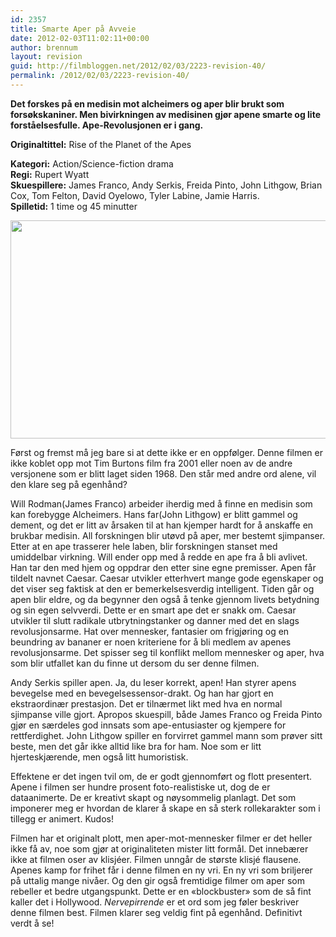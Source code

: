 ```yaml
---
id: 2357
title: Smarte Aper på Avveie
date: 2012-02-03T11:02:11+00:00
author: brennum
layout: revision
guid: http://filmbloggen.net/2012/02/03/2223-revision-40/
permalink: /2012/02/03/2223-revision-40/
---
```

**Det forskes på en medisin mot alcheimers og aper blir brukt som forsøkskaniner. Men bivirkningen av medisinen gjør apene smarte og lite forståelsesfulle. Ape-Revolusjonen er i gang.**

**<!--more-->Originaltittel:** Rise of the Planet of the Apes

  
**Kategori:** Action/Science-fiction drama  
**Regi:** Rupert Wyatt  
**Skuespillere:** James Franco, Andy Serkis, Freida Pinto, John Lithgow, Brian Cox, Tom Felton, David Oyelowo, Tyler Labine, Jamie Harris.  
**Spilletid:** 1 time og 45 minutter

<a href="http://filmbloggen.net/?attachment_id=2241" rel="attachment wp-att-2241"><img class="alignnone size-large wp-image-2241" src="http://filmbloggen.net/wp-content/uploads//2012/01/apes-rise-620x349.jpg" alt="" width="620" height="349" /></a>

Først og fremst må jeg bare si at dette ikke er en oppfølger. Denne filmen er ikke koblet opp mot Tim Burtons film fra 2001 eller noen av de andre versjonene som er blitt laget siden 1968. Den står med andre ord alene, vil den klare seg på egenhånd?

Will Rodman(James Franco) arbeider iherdig med å finne en medisin som kan forebygge Alcheimers. Hans far(John Lithgow) er blitt gammel og dement, og det er litt av årsaken til at han kjemper hardt for å anskaffe en brukbar medisin. All forskningen blir utøvd på aper, mer bestemt sjimpanser. Etter at en ape trasserer hele laben, blir forskningen stanset med umiddelbar virkning. Will ender opp med å redde en ape fra å bli avlivet. Han tar den med hjem og oppdrar den etter sine egne premisser. Apen får tildelt navnet Caesar. Caesar utvikler etterhvert mange gode egenskaper og det viser seg faktisk at den er bemerkelsesverdig intelligent. Tiden går og apen blir eldre, og da begynner den også å tenke gjennom livets betydning og sin egen selvverdi. Dette er en smart ape det er snakk om. Caesar utvikler til slutt radikale utbrytningstanker og danner med det en slags revolusjonsarme. Hat over mennesker, fantasier om frigjøring og en beundring av bananer er noen kriteriene for å bli medlem av apenes revolusjonsarme. Det spisser seg til konflikt mellom mennesker og aper, hva som blir utfallet kan du finne ut dersom du ser denne filmen.

Andy Serkis spiller apen. Ja, du leser korrekt, apen! Han styrer apens bevegelse med en bevegelsessensor-drakt. Og han har gjort en ekstraordinær prestasjon. Det er tilnærmet likt med hva en normal sjimpanse ville gjort. Apropos skuespill, både James Franco og Freida Pinto gjør en særdeles god innsats som ape-entusiaster og kjempere for rettferdighet. John Lithgow spiller en forvirret gammel mann som prøver sitt beste, men det går ikke alltid like bra for ham. Noe som er litt hjerteskjærende, men også litt humoristisk.

Effektene er det ingen tvil om, de er godt gjennomført og flott presentert. Apene i filmen ser hundre prosent foto-realistiske ut, dog de er dataanimerte. De er kreativt skapt og nøysommelig planlagt. Det som imponerer meg er hvordan de klarer å skape en så sterk rollekarakter som i tillegg er animert. Kudos!

Filmen har et originalt plott, men aper-mot-mennesker filmer er det heller ikke få av, noe som gjør at originaliteten mister litt formål. Det innebærer ikke at filmen oser av klisjéer. Filmen unngår de største klisjé flausene. Apenes kamp for frihet får i denne filmen en ny vri. En ny vri som briljerer på uttalig mange nivåer. Og den gir også fremtidige filmer om aper som rebeller et bedre utgangspunkt. Dette er en &laquo;blockbuster&raquo; som de så fint kaller det i Hollywood. _Nervepirrende_ er et ord som jeg føler beskriver denne filmen best. Filmen klarer seg veldig fint på egenhånd. Definitivt verdt å se!